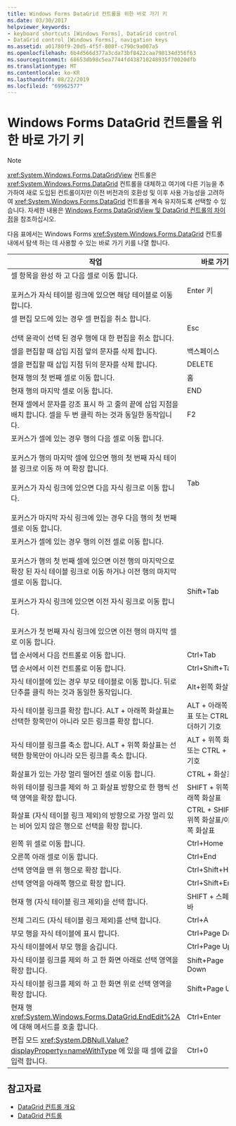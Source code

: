 ```yaml
---
title: Windows Forms DataGrid 컨트롤을 위한 바로 가기 키
ms.date: 03/30/2017
helpviewer_keywords:
- keyboard shortcuts [Windows Forms], DataGrid control
- DataGrid control [Windows Forms], navigation keys
ms.assetid: a01780f9-20d5-4f5f-808f-c790c9a007a5
ms.openlocfilehash: 6b4d566d377a3cda73bf8422caa798134d356f63
ms.sourcegitcommit: 68653db98c5ea7744fd438710248935f70020dfb
ms.translationtype: MT
ms.contentlocale: ko-KR
ms.lasthandoff: 08/22/2019
ms.locfileid: "69962577"
---
```

# <a name="keyboard-shortcuts-for-the-windows-forms-datagrid-control"></a>Windows Forms DataGrid 컨트롤을 위한 바로 가기 키
> [!NOTE]
> <xref:System.Windows.Forms.DataGridView> 컨트롤은 <xref:System.Windows.Forms.DataGrid> 컨트롤을 대체하고 여기에 다른 기능을 추가하여 새로 도입된 컨트롤이지만 이전 버전과의 호환성 및 이후 사용 가능성을 고려하여 <xref:System.Windows.Forms.DataGrid> 컨트롤을 계속 유지하도록 선택할 수 있습니다. 자세한 내용은 [Windows Forms DataGridView 및 DataGrid 컨트롤의 차이점](differences-between-the-windows-forms-datagridview-and-datagrid-controls.md)을 참조하십시오.  
  
 다음 표에서는 Windows Forms <xref:System.Windows.Forms.DataGrid> 컨트롤 내에서 탐색 하는 데 사용할 수 있는 바로 가기 키를 나열 합니다.  
  
|작업|바로 가기|  
|------------|--------------|  
|셀 항목을 완성 하 고 다음 셀로 이동 합니다.<br /><br /> 포커스가 자식 테이블 링크에 있으면 해당 테이블로 이동 합니다.|Enter 키|  
|셀 편집 모드에 있는 경우 셀 편집을 취소 합니다.<br /><br /> 선택 윤곽이 선택 된 경우 행에 대 한 편집을 취소 합니다.|Esc|  
|셀을 편집할 때 삽입 지점 앞의 문자를 삭제 합니다.|백스페이스|  
|셀을 편집할 때 삽입 지점 뒤의 문자를 삭제 합니다.|DELETE|  
|현재 행의 첫 번째 셀로 이동 합니다.|홈|  
|현재 행의 마지막 셀로 이동 합니다.|END|  
|현재 셀에서 문자를 강조 표시 하 고 줄의 끝에 삽입 지점을 배치 합니다. 셀을 두 번 클릭 하는 것과 동일한 동작입니다.|F2|  
|포커스가 셀에 있는 경우 행의 다음 셀로 이동 합니다.<br /><br /> 포커스가 행의 마지막 셀에 있으면 행의 첫 번째 자식 테이블 링크로 이동 하 여 확장 합니다.<br /><br /> 포커스가 자식 링크에 있으면 다음 자식 링크로 이동 합니다.<br /><br /> 포커스가 마지막 자식 링크에 있는 경우 다음 행의 첫 번째 셀로 이동 합니다.|Tab|  
|포커스가 셀에 있는 경우 행의 이전 셀로 이동 합니다.<br /><br /> 포커스가 행의 첫 번째 셀에 있으면 이전 행의 마지막으로 확장 된 자식 테이블 링크로 이동 하거나 이전 행의 마지막 셀로 이동 합니다.<br /><br /> 포커스가 자식 링크에 있으면 이전 자식 링크로 이동 합니다.<br /><br /> 포커스가 첫 번째 자식 링크에 있으면 이전 행의 마지막 셀로 이동 합니다.|Shift+Tab|  
|탭 순서에서 다음 컨트롤로 이동 합니다.|Ctrl+Tab|  
|탭 순서에서 이전 컨트롤로 이동 합니다.|Ctrl+Shift+Tab|  
|자식 테이블에 있는 경우 부모 테이블로 이동 합니다. 뒤로 단추를 클릭 하는 것과 동일한 동작입니다.|Alt+왼쪽 화살표|  
|자식 테이블 링크를 확장 합니다. ALT + 아래쪽 화살표는 선택한 항목만이 아니라 모든 링크를 확장 합니다.|ALT + 아래쪽 화살표 또는 CTRL + 더하기 기호|  
|자식 테이블 링크를 축소 합니다. ALT + 위쪽 화살표는 선택한 항목만이 아니라 모든 링크를 축소 합니다.|ALT + 위쪽 화살표 또는 CTRL + 빼기 기호|  
|화살표가 있는 가장 멀리 떨어진 셀로 이동 합니다.|CTRL + 화살표|  
|하위 테이블 링크를 제외 하 고 화살표 방향으로 한 행씩 선택 영역을 확장 합니다.|SHIFT + 위쪽/아래쪽 화살표|  
|화살표 (자식 테이블 링크 제외)의 방향으로 가장 멀리 있는 비어 있지 않은 행으로 선택을 확장 합니다.|CTRL + SHIFT + 위쪽 화살표/아래쪽 화살표|  
|왼쪽 위 셀로 이동 합니다.|Ctrl+Home|  
|오른쪽 아래 셀로 이동 합니다.|Ctrl+End|  
|선택 영역을 맨 위 행으로 확장 합니다.|Ctrl+Shift+Home|  
|선택 영역을 아래쪽 행으로 확장 합니다.|Ctrl+Shift+End|  
|현재 행 (자식 테이블 링크 제외)을 선택 합니다.|SHIFT + 스페이스바|  
|전체 그리드 (자식 테이블 링크 제외)를 선택 합니다.|Ctrl+A|  
|부모 행을 자식 테이블에 표시 합니다.|Ctrl+Page Down|  
|자식 테이블에서 부모 행을 숨깁니다.|Ctrl+Page Up|  
|자식 테이블 링크를 제외 하 고 한 화면 아래로 선택 영역을 확장 합니다.|Shift+Page Down|  
|자식 테이블 링크를 제외 하 고 한 화면 위로 선택 영역을 확장 합니다.|Shift+Page Up|  
|현재 행 <xref:System.Windows.Forms.DataGrid.EndEdit%2A> 에 대해 메서드를 호출 합니다.|Ctrl+Enter|  
|편집 모드 <xref:System.DBNull.Value?displayProperty=nameWithType> 에 있을 때 셀에 값을 입력 합니다.|Ctrl+0|  
  
## <a name="see-also"></a>참고자료

- [DataGrid 컨트롤 개요](datagrid-control-overview-windows-forms.md)
- [DataGrid 컨트롤](datagrid-control-windows-forms.md)
